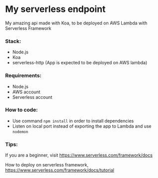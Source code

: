 # My serverless endpoint

My amazing api made with Koa, to be deployed on AWS Lambda with Serverless Framework

### Stack:

- Node.js
- Koa
- serverless-http (App is expected to be deployed on AWS lambda)

### Requirements:

- Node.js
- AWS account
- Serverless account

### How to code:

- Use command `npm install` in order to install dependencies
- Listen on local port instead of exporting the app to Lambda and use `nodemon`

### Tips:

If you are a beginner, visit https://www.serverless.com/framework/docs

How to deploy on serverless framework, https://www.serverless.com/framework/docs/tutorial
